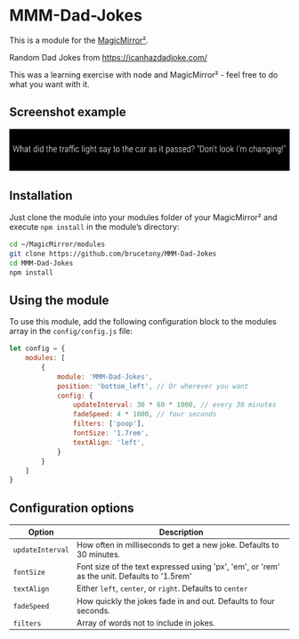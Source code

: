 # MMM-Dad-Jokes

This is a module for the [MagicMirror²](https://github.com/MagicMirrorOrg/MagicMirror/).

Random Dad Jokes from <https://icanhazdadjoke.com/>

This was a learning exercise with node and MagicMirror² - feel free to do what you want with it.

## Screenshot example

![screenshot](screenshot.png)

## Installation

Just clone the module into your modules folder of your MagicMirror² and execute `npm install` in the module’s directory:

```bash
cd ~/MagicMirror/modules
git clone https://github.com/brucetony/MMM-Dad-Jokes
cd MMM-Dad-Jokes
npm install
```

## Using the module

To use this module, add the following configuration block to the modules array in the `config/config.js` file:

```js
let config = {
	modules: [
		{
			module: 'MMM-Dad-Jokes',
			position: 'bottom_left', // Or wherever you want
			config: {
				updateInterval: 30 * 60 * 1000, // every 30 minutes
				fadeSpeed: 4 * 1000, // four seconds
				filters: ['poop'],
				fontSize: '1.7rem',
				textAlign: 'left',
			}
		}
	]
}
```

## Configuration options

| Option           | Description                                                                                  |
|------------------|----------------------------------------------------------------------------------------------|
| `updateInterval` | How often in milliseconds to get a new joke. Defaults to 30 minutes.                         |               
| `fontSize`       | Font size of the text expressed using 'px', 'em', or 'rem' as the unit. Defaults to '1.5rem' |
| `textAlign`      | Either `left`, `center`, or `right`. Defaults to `center`                                    |
| `fadeSpeed`      | How quickly the jokes fade in and out. Defaults to four seconds.                             |
| `filters`        | Array of words not to include in jokes.                                                      |
